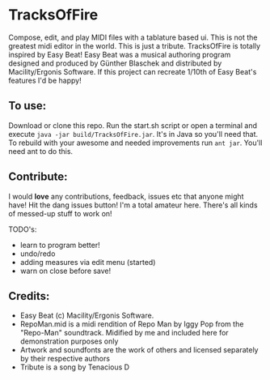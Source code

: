 # TracksOfFire

Compose, edit, and play MIDI files with a tablature based ui. This is not the greatest midi editor in the world. This is just a tribute. TracksOfFire is totally inspired by Easy Beat! Easy Beat was a musical authoring program designed and produced by Günther Blaschek and distributed by Macility/Ergonis Software. If this project can recreate 1/10th of Easy Beat's features I'd be happy!


## To use:
Download or clone this repo. Run the start.sh script or open a terminal and execute `java -jar build/TracksOfFire.jar`. It's in Java so you'll need that.
To rebuild with your awesome and needed improvements run `ant jar`. You'll need ant to do this.

## Contribute:
I would **love** any contributions, feedback, issues etc that anyone might have! Hit the dang issues button! I'm a total amateur here. There's all kinds of messed-up stuff to work on!

TODO's:
- learn to program better!
- undo/redo
- adding measures via edit menu (started)
- warn on close before save!

## Credits:
- Easy Beat (c) Macility/Ergonis Software.
- RepoMan.mid is a midi rendition of Repo Man by Iggy Pop from the "Repo-Man" soundtrack. Midified by me and included here for demonstration purposes only
- Artwork and soundfonts are the work of others and licensed separately by their respective authors
- Tribute is a song by Tenacious D
